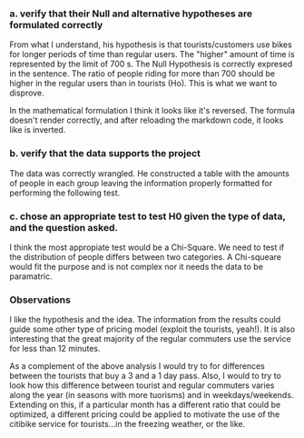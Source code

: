 ### a. verify that their Null and alternative hypotheses are formulated correctly

From what I understand, his hypothesis is that tourists/customers use bikes for longer periods of time than 
regular users. The "higher" amount of time is represented by the limit of 700 s. 
The Null Hypothesis is correctly expresed in the sentence. The ratio of people riding for more than 700 should be higher in the  regular users than in tourists (Ho). This is what we want to disprove.

In the mathematical formulation I think it looks like it's reversed. The formula doesn't render correctly, and after reloading the markdown code, it looks like is inverted.

### b. verify that the data supports the project

The data was correctly wrangled. He constructed a table with the amounts of people in each group leaving the 
information properly formatted for performing the following test. 

### c. chose an appropriate test to test H0 given the type of data, and the question asked. 

I think the most appropiate test would be a Chi-Square. We need to test if the distribution of people differs between two categories.
A Chi-squeare would fit the purpose and is not complex nor it needs the data to be paramatric.

### Observations

I like the hypothesis and the idea. The information from the results could guide some other type of pricing model (exploit the tourists, yeah!). It is also interesting that the great majority of the regular commuters use the service for less than 12 minutes. 

As a complement of the above analysis I would try to for differences between the tourists that buy a 3 and a 1 day pass. Also, I would to try to look how this difference between tourist and regular commuters varies along the year (in seasons with more tuorisms) and in weekdays/weekends. 
Extending on this, if a particular month has a different ratio that could be optimized, a different pricing could be applied to motivate the use of the citibike service for tourists...in the freezing weather, or the like. 
